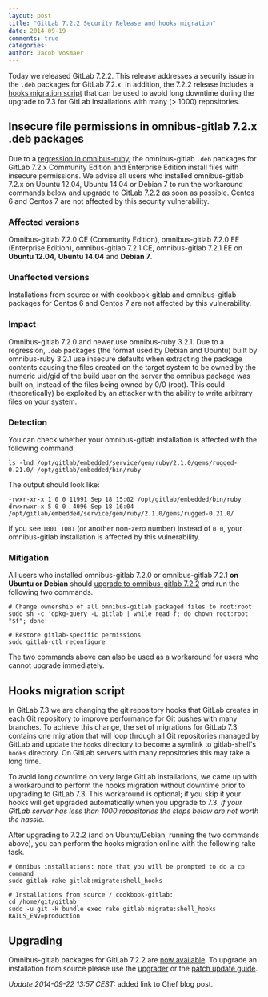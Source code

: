 ```yaml
---
layout: post
title: "GitLab 7.2.2 Security Release and hooks migration"
date: 2014-09-19
comments: true
categories:
author: Jacob Vosmaer
---
```


Today we released GitLab 7.2.2. This release addresses a security issue in the
`.deb` packages for GitLab 7.2.x. In addition, the 7.2.2 release includes a
[hooks migration script](#hooks-migration-script) that can be used to avoid
long downtime during the upgrade to 7.3 for GitLab installations with many (>
1000) repositories.

<!--more-->

## Insecure file permissions in omnibus-gitlab 7.2.x .deb packages

Due to a [regression in
omnibus-ruby](https://www.getchef.com/blog/2014/09/19/security-releases-omnibus-2-0-2-and-3-2-2-insecure-file-ownership-in-omnibus-built-debian-and-ubuntu-packages/),
the omnibus-gitlab `.deb` packages for GitLab 7.2.x Community Edition and
Enterprise Edition install files with insecure permissions. We advise all users
who installed omnibus-gitlab 7.2.x on Ubuntu 12.04, Ubuntu 14.04 or Debian 7 to
run the workaround commands below and upgrade to GitLab 7.2.2 as soon as
possible. Centos 6 and Centos 7 are not affected by this security
vulnerability.

### Affected versions

Omnibus-gitlab 7.2.0 CE (Community Edition), omnibus-gitlab 7.2.0 EE
(Enterprise Edition), omnibus-gitlab 7.2.1 CE, omnibus-gitlab 7.2.1 EE on
__Ubuntu 12.04__, __Ubuntu 14.04__ and __Debian 7__.

### Unaffected versions

Installations from source or with cookbook-gitlab and omnibus-gitlab packages
for Centos 6 and Centos 7 are not affected by this vulnerability.

### Impact

Omnibus-gitlab 7.2.0 and newer use omnibus-ruby 3.2.1. Due to a regression,
`.deb` packages (the format used by Debian and Ubuntu) built by omnibus-ruby
3.2.1 use insecure defaults when extracting the package contents causing the
files created on the target system to be owned by the numeric uid/gid of the
build user on the server the omnibus package was built on, instead of the files
being owned by 0/0 (root). This could (theoretically) be exploited by an
attacker with the ability to write arbitrary files on your system.

### Detection

You can check whether your omnibus-gitlab installation is affected with the
following command:

```
ls -lnd /opt/gitlab/embedded/service/gem/ruby/2.1.0/gems/rugged-0.21.0/ /opt/gitlab/embedded/bin/ruby
```

The output should look like:

```
-rwxr-xr-x 1 0 0 11991 Sep 18 15:02 /opt/gitlab/embedded/bin/ruby
drwxrwxr-x 5 0 0  4096 Sep 18 16:04 /opt/gitlab/embedded/service/gem/ruby/2.1.0/gems/rugged-0.21.0/
```

If you see `1001 1001` (or another non-zero number) instead of `0 0`, your
omnibus-gitlab installation is affected by this vulnerability.

### Mitigation

All users who installed omnibus-gitlab 7.2.0 or omnibus-gitlab 7.2.1 __on
Ubuntu or Debian__ should [upgrade to omnibus-gitlab 7.2.2](/downloads/) _and_
run the following two commands.

```
# Change ownership of all omnibus-gitlab packaged files to root:root
sudo sh -c 'dpkg-query -L gitlab | while read f; do chown root:root "$f"; done'

# Restore gitlab-specific permissions
sudo gitlab-ctl reconfigure
```

The two commands above can also be used as a workaround for users who cannot
upgrade immediately.

<a name="hooks-migration-script"></a>
## Hooks migration script

In GitLab 7.3 we are changing the git repository hooks that GitLab creates in
each Git repository to improve performance for Git pushes with many branches.
To achieve this change, the set of migrations for GitLab 7.3 contains one
migration that will loop through all Git repositories managed by GitLab and
update the `hooks` directory to become a symlink to gitlab-shell's `hooks`
directory. On GitLab servers with many repositories this may take a long time.

To avoid long downtime on very large GitLab installations, we came up with a
workaround to perform the hooks migration without downtime prior to upgrading
to GitLab 7.3. This workaround is optional; if you skip it your hooks will get
upgraded automatically when you upgrade to 7.3. _If your GitLab server has less
than 1000 repositories the steps below are not worth the hassle._

After upgrading to 7.2.2 (and on Ubuntu/Debian, running the two commands
above), you can perform the hooks migration online with the following rake
task.

```
# Omnibus installations: note that you will be prompted to do a cp command
sudo gitlab-rake gitlab:migrate:shell_hooks

# Installations from source / cookbook-gitlab:
cd /home/git/gitlab
sudo -u git -H bundle exec rake gitlab:migrate:shell_hooks RAILS_ENV=production
```

## Upgrading

Omnibus-gitlab packages for GitLab 7.2.2 are [now
available](https://about.gitlab.com/downloads/). To upgrade an installation
from source please use the
[upgrader](http://doc.gitlab.com/ce/update/upgrader.html) or the [patch update
guide](http://doc.gitlab.com/ce/update/patch_versions.html).

_Update 2014-09-22 13:57 CEST:_ added link to Chef blog post.
